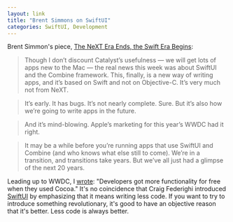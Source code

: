 ```yaml
---
layout: link
title: "Brent Simmons on SwiftUI"
categories: SwiftUI, Development
---
```


Brent Simmon's piece, [The NeXT Era Ends, the Swift Era Begins](https://inessential.com/2019/06/07/the_next_era_ends_the_swift_era_begins):

> Though I don’t discount Catalyst’s usefulness — we will get lots of apps new to the Mac — the real news this week was about SwiftUI and the Combine framework. This, finally, is a new way of writing apps, and it’s based on Swift and not on Objective-C. It’s very much not from NeXT.

> It’s early. It has bugs. It’s not nearly complete. Sure. But it’s also how we’re going to write apps in the future.

> And it’s mind-blowing. Apple’s marketing for this year’s WWDC had it right.

> It may be a while before you’re running apps that use SwiftUI and Combine (and who knows what else still to come). We’re in a transition, and transitions take years. But we’ve all just had a glimpse of the next 20 years.

Leading up to WWDC, I [wrote](/2019/06/03/the-reaper/): "Developers got more functionality for free when they used Cocoa." It's no coincidence that Craig Federighi introduced [SwiftUI](https://www.youtube.com/watch?v=psL_5RIBqnY&t=128m32s) by emphasizing that it means writing less code. If you want to try to introduce something revolutionary, it's good to have an objective reason that it's better. Less code is always better.

